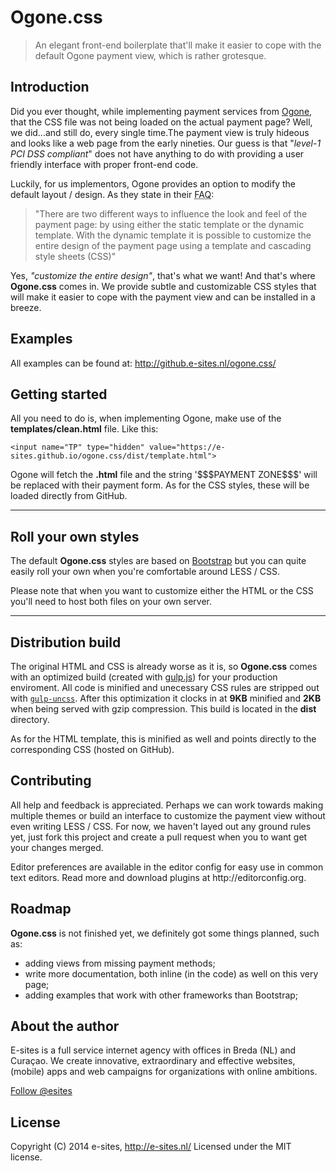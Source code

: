 Ogone.css
===================

<blockquote>
	<p>An elegant front-end boilerplate that'll make it easier to cope with the default Ogone payment view, which is rather grotesque.</p>
</blockquote>

<h2>Introduction</h2>
<p>
Did you ever thought, while implementing payment services from <a href="http://en.wikipedia.org/wiki/Ogone" target="_blank">Ogone</a>, that the CSS file was not being loaded on the actual payment page? Well, we did...and still do, every single time.The payment view is truly hideous and looks like a web page from the early nineties. Our guess is that "<em>level-1 PCI DSS compliant</em>" does not have anything to do with providing a user friendly interface with proper front-end code.
</p>
<p>
Luckily, for us implementors, Ogone provides an option to modify the default layout / design. As they state in their <abbr title="Frequently Asked Questions">FAQ</abbr>:
</p>
<blockquote>
<p>"There are two different ways to influence the look and feel of the payment page: by using either the static template or the dynamic template. With the dynamic template it is possible to customize the entire design of the payment page using a template and cascading style sheets (CSS)"</p>
</blockquote>
<p>
Yes, <em>"customize the entire design"</em>, that's what we want! And that's where <strong>Ogone.css</strong> comes in. We provide subtle and customizable CSS styles that will make it easier to cope with the payment view and can be installed in a breeze.
</p>
<h2>Examples</h2>
<p>
    All examples can be found at: <a href="http://github.e-sites.nl/ogone.css/">http://github.e-sites.nl/ogone.css/</a>
</p>
<h2>Getting started</h2>
<p>
    All you need to do is, when implementing Ogone, make use of the <strong>templates/clean.html</strong> file. Like this:
</p>
<pre><code>&lt;input name="TP" type="hidden" value="https://e-sites.github.io/ogone.css/dist/template.html"&gt;</code></pre>
<p>
    Ogone will fetch the <strong>.html</strong> file and the string '$$$PAYMENT ZONE$$$' will be replaced with their payment form. As for the CSS styles, these will be loaded directly from GitHub.
</p>
<hr>
<h2>Roll your own styles</h2>
<p>
    The default <strong>Ogone.css</strong> styles are based on <a href="http://getbootstrap.com/" target="_blank">Bootstrap</a> but you can quite easily roll your own when you're comfortable around LESS / CSS.
</p>
<p class="alert alert-info">
    Please note that when you want to customize either the HTML or the CSS you'll need to host both files on your own server.
</p>
<hr>
<h2>Distribution build</h2>
<p>
    The original HTML and CSS is already worse as it is, so <strong>Ogone.css</strong> comes with an optimized build (created with <a href="http://gulpjs.com/" target="_blank">gulp.js</a>) for your production enviroment. All code is minified and unecessary CSS rules are stripped out with <a href="https://www.npmjs.org/package/gulp-uncss" target="_blank"><code>gulp-uncss</code></a>. After this optimization it clocks in at <strong>9KB</strong> minified and <strong>2KB</strong> when being served with gzip compression. This build is located in the <strong>dist</strong> directory.
</p>
<p>
    As for the HTML template, this is minified as well and points directly to the corresponding CSS (hosted on GitHub).
</p>
<h2>Contributing</h2>
<p>
    All help and feedback is appreciated. Perhaps we can work towards making multiple themes or build an interface to customize the payment view without even writing LESS / CSS. For now, we haven't layed out any ground rules yet, just fork this project and create a pull request when you to want get your changes merged.
</p>
<p>
    Editor preferences are available in the editor config for easy use in common text editors. Read more and download plugins at http://editorconfig.org.
</p>
<h2>Roadmap</h2>
<p>
    <strong>Ogone.css</strong> is not finished yet, we definitely got some things planned, such as:
</p>
<ul>
    <li>adding views from missing payment methods;</li>
    <li>write more documentation, both inline (in the code) as well on this very page;</li>
    <li>adding examples that work with other frameworks than Bootstrap;</li>
</ul>
<h2>About the author</h2>
<p>
    E-sites is a full service internet agency with offices in Breda (NL) and Curaçao. We create innovative, extraordinary and effective websites, (mobile) apps and web campaigns for organizations with online ambitions.
</p>
<p>
    <a href="https://twitter.com/esites" class="twitter-follow-button" data-show-count="false" data-lang="en">Follow @esites</a>
</p>
<h2>License</h2>
Copyright (C) 2014 e-sites, <a href="http://www.e-sites.nl/">http://e-sites.nl/</a> Licensed under the MIT license.